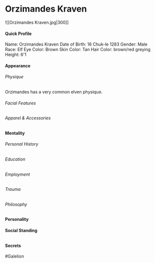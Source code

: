 # Orzimandes Kraven
![[Orzimandes Kraven.jpg|300]]
#### Quick Profile
Name: Orzimandes Kraven
Date of Birth: 16 Chuk-le 1283
Gender:	Male
Race: Elf
Eye Color: Brown
Skin Color: Tan
Hair Color: brown/red greying
Height: 6'1

#### Appearance
###### Physique
Orzimandes has a very common elven physique.

###### Facial Features

###### Apparel & Accessories

#### Mentality
###### Personal History

###### Education

###### Employment

###### Trauma


###### Philosophy

#### Personality

#### Social Standing
###### 
#### Secrets


#Galelion